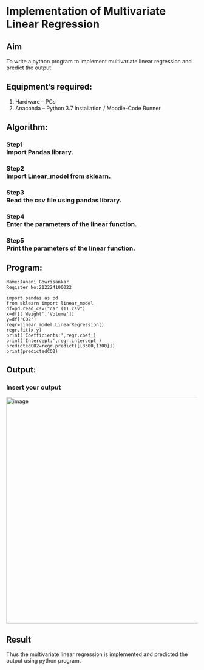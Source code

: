 # Implementation of Multivariate Linear Regression
## Aim
To write a python program to implement multivariate linear regression and predict the output.
## Equipment’s required:
1.	Hardware – PCs
2.	Anaconda – Python 3.7 Installation / Moodle-Code Runner
## Algorithm:
### Step1<br>Import Pandas library.
### Step2<br>Import Linear_model from sklearn.
### Step3<br>Read the csv file using pandas library.
### Step4<br>Enter the parameters of the linear function.
### Step5<br>Print the parameters of the linear function.


## Program:
```
Name:Janani Gowrisankar
Register No:212224100022
```
```
import pandas as pd
from sklearn import linear_model
df=pd.read_csv("car (1).csv")
x=df[['Weight','Volume']]
y=df['CO2']
regr=linear_model.LinearRegression()
regr.fit(x,y)
print('Coefficients:',regr.coef_)
print('Intercept:',regr.intercept_)
predictedCO2=regr.predict([[3300,1300]])
print(predictedCO2)

```
## Output:

### Insert your output

<img width="1226" height="594" alt="image" src="https://github.com/user-attachments/assets/9cfd1e09-b183-4a97-bcfa-6fa817317bf8" />


## Result
Thus the multivariate linear regression is implemented and predicted the output using python program.
